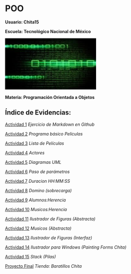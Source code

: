 # POO

**Usuario: Chita15**

**Escuela: Tecnológico Nacional de México**

![FondoImagen](./Setup/Img/Verde.jpg)

**Materia: Programación Orientada a Objetos** 

## Índice de Evidencias:

[Actividad 1](./Setup/README.md) _Ejercicio de Markdown en Github_

[Actividad 2](./PELICULA/Program.cs) _Programa básico Películas_

[Actividad 3](./ListaPeliculas/Program.cs) _Lista de Películas_

[Actividad 4](./ListaActores/Program.cs) _Actores_

[Actividad 5](./DiagramasUML/DiagramasUML.md) _Diagramas UML_

[Actividad 6](./Parametros/Program.cs) _Paso de parámetros_

[Actividad 7](./DuracionHMS/Program.cs) _Duracion HH:MM:SS_

[Actividad 8](./Domino/Program.cs) _Domino (sobrecarga)_

[Actividad 9](./AlumnosHerencia/Program.cs) _Alumnos:Herencia_

[Actividad 10](./HerenciaMusicos/Program.cs) _Musicos:Herencia_

[Actividad 11](./IlustradorFiguras/Program.cs) _Ilustrador de Figuras (Abstracta)_

[Actividad 12](./AMusicos/Program.cs) _Musicos (Abstracta)_

[Actividad 13](./InterfazIlustrador/Program.cs) _Ilustrador de Figuras (Interfaz)_

[Actividad 14](/Program.cs) _Ilustrador para Windows (Painting Forms Chita)_

[Actividad 15](./Pilas/Program.cs) _Stack (Pilas)_

[Proyecto Final](./BaratillosChitaT2/Program.cs) _Tienda: Baratillos Chita_


